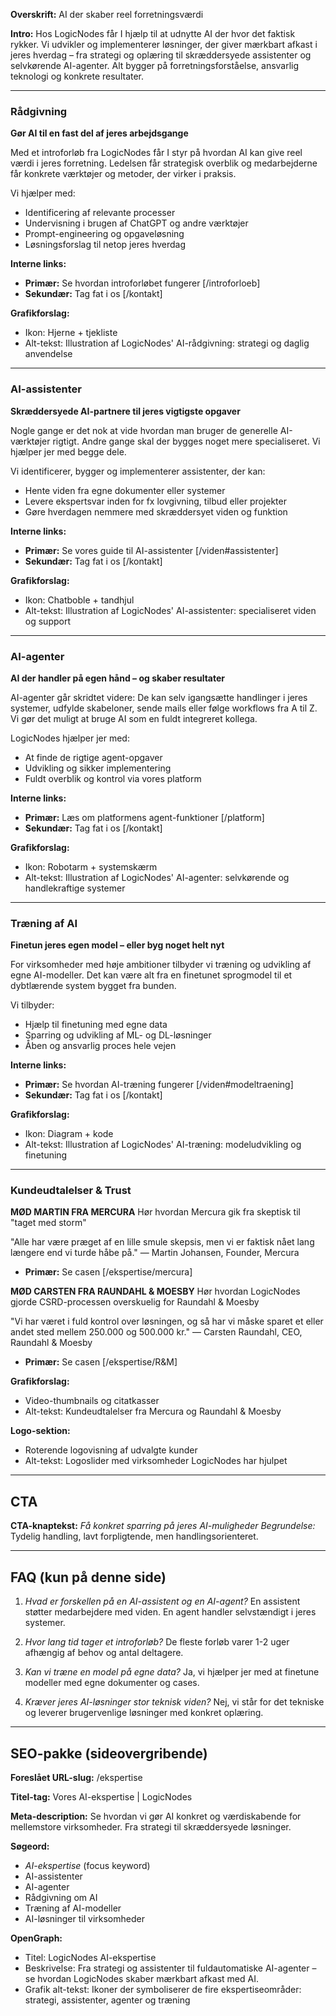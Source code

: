 ﻿**Overskrift:** AI der skaber reel forretningsværdi

**Intro:** Hos LogicNodes får I hjælp til at udnytte AI der hvor det faktisk rykker. Vi udvikler og implementerer løsninger, der giver mærkbart afkast i jeres hverdag – fra strategi og oplæring til skræddersyede assistenter og selvkørende AI-agenter. Alt bygger på forretningsforståelse, ansvarlig teknologi og konkrete resultater.

---

### Rådgivning

**Gør AI til en fast del af jeres arbejdsgange**

Med et introforløb fra LogicNodes får I styr på hvordan AI kan give reel værdi i jeres forretning. Ledelsen får strategisk overblik og medarbejderne får konkrete værktøjer og metoder, der virker i praksis.

Vi hjælper med:

* Identificering af relevante processer  
* Undervisning i brugen af ChatGPT og andre værktøjer  
* Prompt-engineering og opgaveløsning  
* Løsningsforslag til netop jeres hverdag

**Interne links:**

* **Primær:** Se hvordan introforløbet fungerer \[/introforloeb\]  
* **Sekundær:** Tag fat i os \[/kontakt\]

**Grafikforslag:**

* Ikon: Hjerne \+ tjekliste  
* Alt-tekst: Illustration af LogicNodes' AI-rådgivning: strategi og daglig anvendelse

---

### AI-assistenter

**Skræddersyede AI-partnere til jeres vigtigste opgaver**

Nogle gange er det nok at vide hvordan man bruger de generelle AI-værktøjer rigtigt. Andre gange skal der bygges noget mere specialiseret. Vi hjælper jer med begge dele.

Vi identificerer, bygger og implementerer assistenter, der kan:

* Hente viden fra egne dokumenter eller systemer  
* Levere ekspertsvar inden for fx lovgivning, tilbud eller projekter  
* Gøre hverdagen nemmere med skræddersyet viden og funktion

**Interne links:**

* **Primær:** Se vores guide til AI-assistenter \[/viden\#assistenter\]  
* **Sekundær:** Tag fat i os \[/kontakt\]

**Grafikforslag:**

* Ikon: Chatboble \+ tandhjul  
* Alt-tekst: Illustration af LogicNodes' AI-assistenter: specialiseret viden og support

---

### AI-agenter

**AI der handler på egen hånd – og skaber resultater**

AI-agenter går skridtet videre: De kan selv igangsætte handlinger i jeres systemer, udfylde skabeloner, sende mails eller følge workflows fra A til Z. Vi gør det muligt at bruge AI som en fuldt integreret kollega.

LogicNodes hjælper jer med:

* At finde de rigtige agent-opgaver  
* Udvikling og sikker implementering  
* Fuldt overblik og kontrol via vores platform

**Interne links:**

* **Primær:** Læs om platformens agent-funktioner \[/platform\]  
* **Sekundær:** Tag fat i os \[/kontakt\]

**Grafikforslag:**

* Ikon: Robotarm \+ systemskærm  
* Alt-tekst: Illustration af LogicNodes' AI-agenter: selvkørende og handlekraftige systemer

---

### Træning af AI

**Finetun jeres egen model – eller byg noget helt nyt**

For virksomheder med høje ambitioner tilbyder vi træning og udvikling af egne AI-modeller. Det kan være alt fra en finetunet sprogmodel til et dybtlærende system bygget fra bunden.

Vi tilbyder:

* Hjælp til finetuning med egne data  
* Sparring og udvikling af ML- og DL-løsninger  
* Åben og ansvarlig proces hele vejen

**Interne links:**

* **Primær:** Se hvordan AI-træning fungerer \[/viden\#modeltraening\]  
* **Sekundær:** Tag fat i os \[/kontakt\]

**Grafikforslag:**

* Ikon: Diagram \+ kode  
* Alt-tekst: Illustration af LogicNodes' AI-træning: modeludvikling og finetuning

---

### Kundeudtalelser & Trust

**MØD MARTIN FRA MERCURA** Hør hvordan Mercura gik fra skeptisk til "taget med storm"

"Alle har være præget af en lille smule skepsis, men vi er faktisk nået lang længere end vi turde håbe på." — Martin Johansen, Founder, Mercura

*  **Primær:** Se casen \[/ekspertise/mercura\]

**MØD CARSTEN FRA RAUNDAHL & MOESBY** Hør hvordan LogicNodes gjorde CSRD-processen overskuelig for Raundahl & Moesby

"Vi har været i fuld kontrol over løsningen, og så har vi måske sparet et eller andet sted mellem 250.000 og 500.000 kr." — Carsten Raundahl, CEO, Raundahl & Moesby

*  **Primær:** Se casen \[/ekspertise/R\&M\]

**Grafikforslag:**

* Video-thumbnails og citatkasser  
* Alt-tekst: Kundeudtalelser fra Mercura og Raundahl & Moesby

**Logo-sektion:**

* Roterende logovisning af udvalgte kunder  
* Alt-tekst: Logoslider med virksomheder LogicNodes har hjulpet

---

## CTA

**CTA-knaptekst:** *Få konkret sparring på jeres AI-muligheder* *Begrundelse:* Tydelig handling, lavt forpligtende, men handlingsorienteret.

---

## FAQ (kun på denne side)

1. *Hvad er forskellen på en AI-assistent og en AI-agent?* En assistent støtter medarbejdere med viden. En agent handler selvstændigt i jeres systemer.  
     
2. *Hvor lang tid tager et introforløb?* De fleste forløb varer 1-2 uger afhængig af behov og antal deltagere.  
     
3. *Kan vi træne en model på egne data?* Ja, vi hjælper jer med at finetune modeller med egne dokumenter og cases.  
     
4. *Kræver jeres AI-løsninger stor teknisk viden?* Nej, vi står for det tekniske og leverer brugervenlige løsninger med konkret oplæring.

---

## SEO-pakke (sideovergribende)

**Foreslået URL-slug:** /ekspertise

**Titel-tag:** Vores AI-ekspertise | LogicNodes

**Meta-description:** Se hvordan vi gør AI konkret og værdiskabende for mellemstore virksomheder. Fra strategi til skræddersyede løsninger.

**Søgeord:**

* *AI-ekspertise* (focus keyword)  
* AI-assistenter  
* AI-agenter  
* Rådgivning om AI  
* Træning af AI-modeller  
* AI-løsninger til virksomheder

**OpenGraph:**

* Titel: LogicNodes AI-ekspertise  
* Beskrivelse: Fra strategi og assistenter til fuldautomatiske AI-agenter – se hvordan LogicNodes skaber mærkbart afkast med AI.  
* Grafik alt-tekst: Ikoner der symboliserer de fire ekspertiseområder: strategi, assistenter, agenter og træning